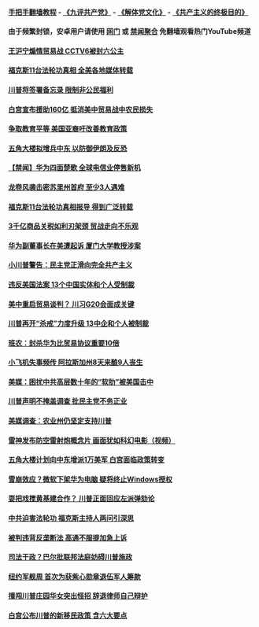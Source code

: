 #### [手把手翻墙教程](https://github.com/gfw-breaker/guides/wiki) -  [《九评共产党》](https://github.com/gfw-breaker/9ping.md?t=05240338) - [《解体党文化》](https://github.com/gfw-breaker/jtdwh.md?t=05240338) - [《共产主义的终极目的》](https://github.com/gfw-breaker/gczydzjmd.md?t=05240338)

#### 由于频繁封锁，安卓用户请使用 [网门](https://github.com/gfw-breaker/bn-android/blob/master/ogate.md?t=05240338) 或 [禁闻聚合](https://github.com/gfw-breaker/bn-android) 免翻墙观看热门YouTube频道 

#### [王沪宁煽情贸易战 CCTV6被封六公主](../pages/prog203/a102585348.md?t=05240338) 

#### [福克斯11台法轮功真相 全美各地媒体转载](../pages/prog203/a102585351.md?t=05240338) 

#### [川普将签署备忘录 限制非公民福利](../pages/prog203/a102585315.md?t=05240338) 

#### [白宫宣布援助160亿 抵消美中贸易战中农民损失](../pages/prog203/a102585147.md?t=05240338) 

#### [争取教育平等 美国亚裔吁改善教育政策](../pages/prog203/a102585230.md?t=05240338) 

#### [五角大楼拟增兵中东 以防御伊朗及反恐](../pages/prog203/a102585188.md?t=05240338) 

#### [【禁闻】华为四面楚歌 全球电信业停售新机](../pages/prog203/a102585183.md?t=05240338) 

#### [龙卷风袭击密苏里州首府 至少3人遇难](../pages/prog203/a102585173.md?t=05240338) 

#### [福克斯11台法轮功真相报导 得到广泛转载](../pages/prog203/a102585145.md?t=05240338) 

#### [3千亿商品关税如利刃架颈 贸战走向不乐观](../pages/prog203/a102585063.md?t=05240338) 

#### [华为副董事长在美遭起诉 厦门大学教授涉案](../pages/prog203/a102584948.md?t=05240338) 

#### [小川普警告：民主党正滑向完全共产主义](../pages/prog203/a102585052.md?t=05240338) 

#### [违反美国法案 13个中国实体和个人受制裁](../pages/prog203/a102584984.md?t=05240338) 

#### [美中重启贸易谈判？ 川习G20会面成关键](../pages/prog203/a102584973.md?t=05240338) 

#### [川普再开“杀戒”力度升级 13中企和个人被制裁](../pages/prog203/a102584730.md?t=05240338) 

#### [班农：封杀华为比贸易协议重要10倍](../pages/prog203/a102584663.md?t=05240338) 

#### [小飞机失事频传 阿拉斯加州8天来酿9人丧生](../pages/prog203/a102584662.md?t=05240338) 

#### [美媒：困扰中共高层数十年的“软肋”被美国击中](../pages/prog203/a102584592.md?t=05240338) 

#### [川普声明不掩盖调查 批民主党不务正业](../pages/prog203/a102584489.md?t=05240338) 

#### [美媒调查：农业州仍坚定支持川普](../pages/prog203/a102584346.md?t=05240338) 

#### [雷神发布防空雷射炮概念片 画面犹如科幻电影（视频）](../pages/prog203/a102584361.md?t=05240338) 

#### [五角大楼计划向中东增派1万美军 白宫面临政策转变](../pages/prog203/a102584618.md?t=05240338) 

#### [雪崩效应？微软下架华为电脑 疑将终止Windows授权](../pages/prog203/a102584258.md?t=05240338) 

#### [耍把戏搅黄基建合作？ 川普正面回应左派弹劾论](../pages/prog203/a102584470.md?t=05240338) 

#### [中共迫害法轮功 福克斯主持人两问引深思](../pages/prog203/a102584455.md?t=05240338) 

#### [被判违背反垄断法 高通不服提加急上诉](../pages/prog203/a102584417.md?t=05240338) 

#### [司法干政？巴尔批联邦法庭妨碍川普施政](../pages/prog203/a102584368.md?t=05240338) 

#### [纽约军舰周 首次为获紫心勋章退伍军人筹款](../pages/prog203/a102584377.md?t=05240338) 

#### [擅闯川普庄园华女突出怪招 辞退律师自己辩护](../pages/prog203/a102584228.md?t=05240338) 

#### [白宫公布川普的新移民政策 含六大要点](../pages/prog203/a102584140.md?t=05240338) 

